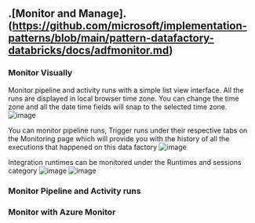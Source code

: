 ## .[Monitor and Manage].(https://github.com/microsoft/implementation-patterns/blob/main/pattern-datafactory-databricks/docs/adfmonitor.md)

### Monitor Visually
Monitor pipeline and activity runs with a simple list view interface. All the runs are displayed in local browser time zone. You can change the time zone and all the date time fields will snap to the selected time zone.
![image](https://user-images.githubusercontent.com/22504173/90347075-fa755400-dffb-11ea-8ca3-05e856eed069.png)

You can monitor pipeline runs, Trigger runs under their respective tabs on the Monitoring page which will provide you with the history of all the executions that happened on this data factory
![image](https://user-images.githubusercontent.com/22504173/90347183-b3d42980-dffc-11ea-8ea8-f49160cd7520.png)

Integration runtimes can be monitored under the Runtimes and sessions category
![image](https://user-images.githubusercontent.com/22504173/90347226-e120d780-dffc-11ea-88c2-f23a84a4a205.png)
![image](https://user-images.githubusercontent.com/22504173/90347216-d403e880-dffc-11ea-8290-dfe0ea1d2c79.png)

### Monitor Pipeline and Activity runs

### Monitor with Azure Monitor

